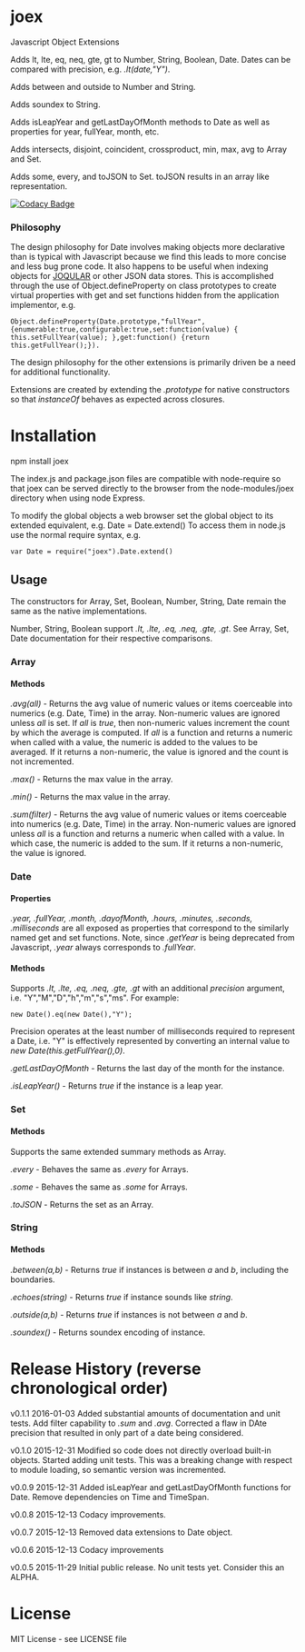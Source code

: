 # joex
Javascript Object Extensions

Adds lt, lte, eq, neq, gte, gt to Number, String, Boolean, Date. Dates can be compared with precision, e.g. *.lt(date,"Y")*.

Adds between and outside to Number and String.

Adds soundex to String.

Adds isLeapYear and getLastDayOfMonth methods to Date as well as properties for year, fullYear, month, etc.

Adds intersects, disjoint, coincident, crossproduct, min, max, avg to Array and Set.

Adds some, every, and toJSON to Set. toJSON results in an array like representation.

[![Codacy Badge](https://api.codacy.com/project/badge/grade/8ff33e04aa48424c97f63740e87afd9d)](https://www.codacy.com/app/syblackwell/joex)

### Philosophy

The design philosophy for Date involves making objects more declarative than is typical with Javascript because we find this leads to more concise and less bug prone code. It also happens to be useful when indexing objects for [JOQULAR](http://www.github.com/anywhichway/joqular) or other JSON data stores. This is accomplished through the use of Object.defineProperty on class prototypes to create virtual properties with get and set functions hidden from the application implementor, e.g. 

```Object.defineProperty(Date.prototype,"fullYear",{enumerable:true,configurable:true,set:function(value) { this.setFullYear(value); },get:function() {return this.getFullYear();}).```

The design philosophy for the other extensions is primarily driven be a need for additional functionality.

Extensions are created by extending the *.prototype* for native constructors so that *instanceOf* behaves as expected across closures.

# Installation

npm install joex

The index.js and package.json files are compatible with node-require so that joex can be served directly to the browser from the node-modules/joex directory when using node Express.

To modify the global objects a web browser set the global object to its extended equivalent, e.g. Date = Date.extend() To access them in node.js use the normal require syntax, e.g.

```
var Date = require("joex").Date.extend()
```

## Usage

The constructors for Array, Set, Boolean, Number, String, Date remain the same as the native implementations.

Number, String, Boolean support *.lt, .lte, .eq, .neq, .gte, .gt*. See Array, Set, Date documentation for their respective comparisons.

### Array

#### Methods

*.avg(all)* - Returns the avg value of numeric values or items coerceable into numerics (e.g. Date, Time) in the array. Non-numeric values are ignored unless *all* is set. If *all* is *true*, then non-numeric values increment the count by which the average is computed. If *all* is a function and returns a numeric when called with a value, the numeric is added to the values to be averaged. If it returns a non-numeric, the value is ignored and the count is not incremented.

*.max()* - Returns the max value in the array.

*.min()* - Returns the max value in the array.

*.sum(filter)* - Returns the avg value of numeric values or items coerceable into numerics (e.g. Date, Time) in the array. Non-numeric values are ignored unless *all* is a function and returns a numeric when called with a value. In which case, the numeric is added to the sum. If it returns a non-numeric, the value is ignored.

### Date

#### Properties

*.year, .fullYear, .month, .dayofMonth, .hours, .minutes, .seconds, .milliseconds* are all exposed as properties that correspond to the similarly named get and set functions. Note, since *.getYear* is being deprecated from Javascript, *.year* always corresponds to *.fullYear*.

#### Methods

Supports *.lt, .lte, .eq, .neq, .gte, .gt* with an additional *precision* argument, i.e. "Y","M","D","h","m","s","ms". For example:

```
new Date().eq(new Date(),"Y");
```

Precision operates at the least number of milliseconds required to represent a Date, i.e. "Y" is effectively represented by converting an internal value to *new Date(this.getFullYear(),0)*.

*.getLastDayOfMonth* - Returns the last day of the month for the instance.

*.isLeapYear()* - Returns *true* if the instance is a leap year.

### Set

#### Methods

Supports the same extended summary methods as Array.

*.every* - Behaves the same as *.every* for Arrays.

*.some* - Behaves the same as *.some* for Arrays.

*.toJSON* - Returns the set as an Array.

### String

#### Methods

*.between(a,b)* - Returns *true* if instances is between *a* and *b*, including the boundaries.

*.echoes(string)* - Returns *true* if instance sounds like *string*.

*.outside(a,b)* - Returns *true* if instances is not between *a* and *b*.

*.soundex()* - Returns soundex encoding of instance.

# Release History (reverse chronological order)

v0.1.1 2016-01-03 Added substantial amounts of documentation and unit tests. Add filter capability to *.sum* and *.avg*. Corrected a flaw in DAte precision that resulted in only part of a date being considered.

v0.1.0 2015-12-31 Modified so code does not directly overload built-in objects. Started adding unit tests. This was a breaking change with respect to module loading, so semantic version was incremented.

v0.0.9 2015-12-31 Added isLeapYear and getLastDayOfMonth functions for Date. Remove dependencies on Time and TimeSpan.

v0.0.8 2015-12-13 Codacy improvements.

v0.0.7 2015-12-13 Removed data extensions to Date object.

v0.0.6 2015-12-13 Codacy improvements

v0.0.5 2015-11-29 Initial public release. No unit tests yet. Consider this an ALPHA.

# License

MIT License - see LICENSE file